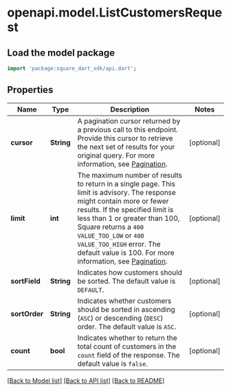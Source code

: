 # openapi.model.ListCustomersRequest

## Load the model package
```dart
import 'package:square_dart_sdk/api.dart';
```

## Properties
Name | Type | Description | Notes
------------ | ------------- | ------------- | -------------
**cursor** | **String** | A pagination cursor returned by a previous call to this endpoint. Provide this cursor to retrieve the next set of results for your original query.  For more information, see [Pagination](https://developer.squareup.com/docs/build-basics/common-api-patterns/pagination). | [optional] 
**limit** | **int** | The maximum number of results to return in a single page. This limit is advisory. The response might contain more or fewer results. If the specified limit is less than 1 or greater than 100, Square returns a `400 VALUE_TOO_LOW` or `400 VALUE_TOO_HIGH` error. The default value is 100.  For more information, see [Pagination](https://developer.squareup.com/docs/build-basics/common-api-patterns/pagination). | [optional] 
**sortField** | **String** | Indicates how customers should be sorted.  The default value is `DEFAULT`. | [optional] 
**sortOrder** | **String** | Indicates whether customers should be sorted in ascending (`ASC`) or descending (`DESC`) order.  The default value is `ASC`. | [optional] 
**count** | **bool** | Indicates whether to return the total count of customers in the `count` field of the response.  The default value is `false`. | [optional] 

[[Back to Model list]](../README.md#documentation-for-models) [[Back to API list]](../README.md#documentation-for-api-endpoints) [[Back to README]](../README.md)


